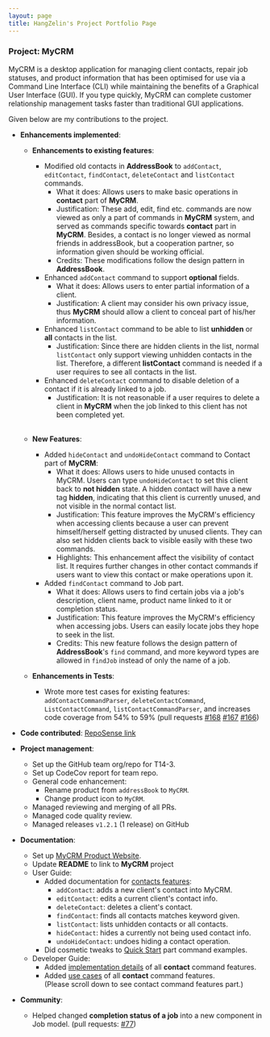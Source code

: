 ```yaml
---
layout: page
title: HangZelin's Project Portfolio Page
---
```


### Project: MyCRM

MyCRM is a desktop application for managing client contacts, repair job statuses, and product information that has been optimised for use via a Command Line Interface (CLI) while maintaining the benefits of a Graphical User Interface (GUI). If you type quickly, MyCRM can complete customer relationship management tasks faster than traditional GUI applications.

Given below are my contributions to the project.

* **Enhancements implemented**:
  * **Enhancements to existing features**:
    * Modified old contacts in **AddressBook** to `addContact`, `editContact`, `findContact`, `deleteContact` and `listContact` commands.
      * What it does: Allows users to make basic operations in **contact** part of **MyCRM**.
      * Justification: These add, edit, find etc. commands are now viewed as only a part of commands in **MyCRM** system,
      and served as commands specific towards **contact** part in **MyCRM**. Besides, a contact is no longer viewed as normal
      friends in addressBook, but a cooperation partner, so information given should be working official.  
      * Credits: These modifications follow the design pattern in **AddressBook**.
    * Enhanced `addContact` command to support **optional** fields.
      * What it does: Allows users to enter partial information of a client.
      * Justification: A client may consider his own privacy issue, thus **MyCRM** should allow a client to conceal 
      part of his/her information.
    * Enhanced `listContact` command to be able to list **unhidden** or **all** contacts in the list.
      * Justification: Since there are hidden clients in the list, normal `listContact` only support viewing unhidden
      contacts in the list. Therefore, a different **listContact** command is needed if a user requires to see all contacts
      in the list.
    * Enhanced `deleteContact` command to disable deletion of a contact if it is already linked to a job.
      * Justification: It is not reasonable if a user requires to delete a client in **MyCRM** when the job
      linked to this client has not been completed yet.
  <br><br>
  * **New Features**:
    * Added `hideContact` and `undoHideContact` command to Contact part of **MyCRM**:
      * What it does: Allows users to hide unused contacts in MyCRM. Users can type `undoHideContact` to set this client back 
      to **not hidden** state. A hidden contact will have a new tag **hidden**, indicating that this client is currently unused,
      and not visible in the normal contact list.
      * Justification: This feature improves the MyCRM's efficiency when accessing clients 
      because a user can prevent himself/herself getting distracted by unused clients.
      They can also set hidden clients back to visible easily with these two commands.
      * Highlights: This enhancement affect the visibility of contact list. It requires further changes in
      other contact commands if users want to view this contact or make operations upon it.
    * Added `findContact` command to Job part.
      * What it does: Allows users to find certain jobs via a job's description, client name, 
      product name linked to it or completion status.
      * Justification: This feature improves the MyCRM's efficiency when accessing jobs. Users can easily locate
      jobs they hope to seek in the list.
      * Credits: This new feature follows the design pattern of **AddressBook**'s `find` command, and more keyword types
      are allowed in `findJob` instead of only the name of a job.

  * **Enhancements in Tests**:
    * Wrote more test cases for existing features: `addContactCommandParser`, `deleteContactCommand`,
    `ListContactCommand`, `listContactCommandParser`, and increases code coverage from 54% to 59% 
    (pull requests [\#168](https://github.com/AY2122S1-CS2103-T14-3/tp/pull/168) [\#167](https://github.com/AY2122S1-CS2103-T14-3/tp/pull/167) [\#166](https://github.com/AY2122S1-CS2103-T14-3/tp/pull/166))



* **Code contributed**: [RepoSense link](https://nus-cs2103-ay2122s1.github.io/tp-dashboard/?search=&sort=groupTitle&sortWithin=title&since=2021-09-17&timeframe=commit&mergegroup=&groupSelect=groupByRepos&breakdown=false&tabOpen=true&tabType=authorship&tabAuthor=HangZelin&tabRepo=AY2122S1-CS2103-T14-3%2Ftp%5Bmaster%5D&authorshipIsMergeGroup=false&authorshipFileTypes=docs~functional-code~test-code~other&authorshipIsBinaryFileTypeChecked=false&zFR=false)


* **Project management**:
  * Set up the GitHub team org/repo for T14-3.
  * Set up CodeCov report for team repo.
  * General code enhancement:
    * Rename product from `addressBook` to `MyCRM`.
    * Change product icon to `MyCRM`.
  * Managed reviewing and merging of all PRs.
  * Managed code quality review.
  * Managed releases `v1.2.1` (1 release) on GitHub
  

* **Documentation**:
  * Set up [MyCRM Product Website](https://ay2122s1-cs2103-t14-3.github.io/tp/).
  * Update **README** to link to **MyCRM** project 
  * User Guide:
    * Added documentation for [contacts features](https://ay2122s1-cs2103-t14-3.github.io/tp/UserGuide.html#adding-a-contact-addcontact):
      * `addContact`: adds a new client's contact into MyCRM.
      * `editContact`: edits a current client's contact info.
      * `deleteContact`: deletes a client's contact.
      * `findContact`: finds all contacts matches keyword given.
      * `listContact`: lists unhidden contacts or all contacts.
      * `hideContact`: hides a currently not being used contact info.
      * `undoHideContact`: undoes hiding a contact operation.
    * Did cosmetic tweaks to [Quick Start](https://ay2122s1-cs2103-t14-3.github.io/tp/UserGuide.html#quick-start) part command examples.
  * Developer Guide:
    * Added [implementation details](https://ay2122s1-cs2103-t14-3.github.io/tp/DeveloperGuide.html#adding-a-contact) of all 
    **contact** command features.
    * Added [use cases](https://ay2122s1-cs2103-t14-3.github.io/tp/DeveloperGuide.html#use-cases) of all **contact** command features.  
      (Please scroll down to see contact command features part.)

* **Community**:
    * Helped changed **completion status of a job** into a new component in Job model.
      (pull requests: [\#77](https://github.com/AY2122S1-CS2103-T14-3/tp/pull/77))
